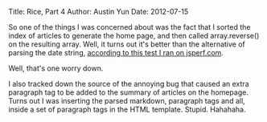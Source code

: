 Title: Rice, Part 4
Author: Austin Yun
Date: 2012-07-15

So one of the things I was concerned about was the fact that I sorted the index
of articles to generate the home page, and then called array.reverse() on the
resulting array. Well, it turns out it's better than the alternative of parsing
the date string, [according to this test I ran on
jsperf.com](http://jsperf.com/austinyun-test1).

Well, that's one worry down.

I also tracked down the source of the annoying bug that caused an extra
paragraph tag to be added to the summary of articles on the homepage. Turns out
I was inserting the parsed markdown, paragraph tags and all, inside a set of
paragraph tags in the HTML template. Stupid. Hahahaha.
